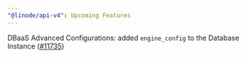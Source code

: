 ```yaml
---
"@linode/api-v4": Upcoming Features
---
```


DBaaS Advanced Configurations: added `engine_config` to the Database Instance ([#11735](https://github.com/linode/manager/pull/11735))
